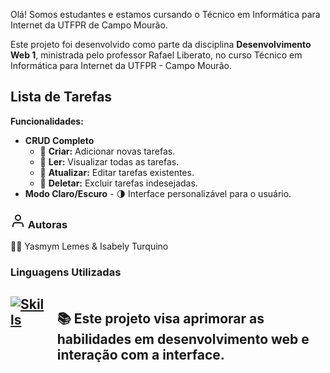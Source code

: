 <p align="baseline">Olá! Somos estudantes e estamos cursando o Técnico em Informática para Internet 
  da UTFPR de Campo Mourão.</p>

<p align="baseline">Este projeto foi desenvolvido como parte da disciplina <strong>Desenvolvimento Web 1</strong>, ministrada pelo professor Rafael Liberato, no curso Técnico em Informática para Internet da UTFPR - Campo Mourão.</p>

<h2 align="baseline">Lista de Tarefas</h2>

<p align="baseline"><strong>Funcionalidades:</strong></p>
<ul align="baseline">
  <li><strong>CRUD Completo</strong>
    <ul align="baseline">
      <li>🔹 <strong>Criar:</strong> Adicionar novas tarefas.</li>
      <li>🔹 <strong>Ler:</strong> Visualizar todas as tarefas.</li>
      <li>🔹 <strong>Atualizar:</strong> Editar tarefas existentes.</li>
      <li>🔹 <strong>Deletar:</strong> Excluir tarefas indesejadas.</li>
    </ul>
  </li>
  <li><strong>Modo Claro/Escuro</strong> - 🌗 Interface personalizável para o usuário.</li>
</ul>

<h3 align="baseline">
  <svg xmlns="http://www.w3.org/2000/svg" width="24" height="24" viewBox="0 0 24 24" fill="none" stroke="currentColor" stroke-width="2" stroke-linecap="round" stroke-linejoin="round" class="feather feather-user">
    <path d="M20 21v-2a4 4 0 0 0-4-4H8a4 4 0 0 0-4 4v2"></path>
    <circle cx="12" cy="7" r="4"></circle>
  </svg>
  Autoras
</h3>

<p align="baseline">👩‍💻 Yasmym Lemes & Isabely Turquino</p>

<h3 align="baseline">Linguagens Utilizadas</h3>

<h2 align="baseline">
  <div style="display: flex; justify-content: space-between; align-items: flex-start; gap: 20px;">
    <!-- Linguagens -->
    <div>
      <a href="https://skillicons.dev">
        <img src="https://skillicons.dev/icons?i=javascript,html,css" alt="Skills">
      </a>
    </div>


<div align="baseline">
  <p>📚 Este projeto visa aprimorar as habilidades em desenvolvimento web e interação com a interface.</p>
</div>
